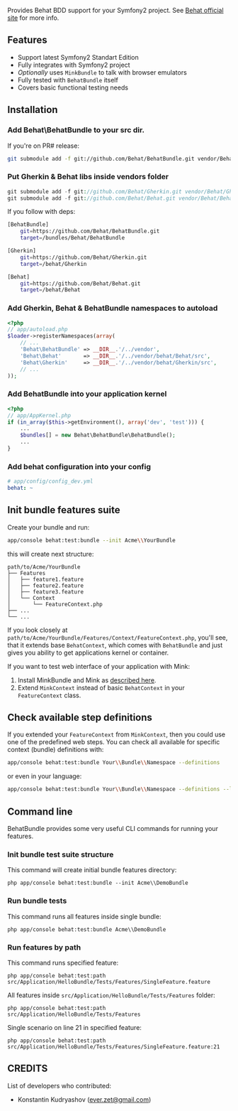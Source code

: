 Provides Behat BDD support for your Symfony2 project.
See [Behat official site](http://behat.org) for more info.

## Features

- Support latest Symfony2 Standart Edition
- Fully integrates with Symfony2 project
- _Optionally_ uses `MinkBundle` to talk with browser emulators
- Fully tested with `BehatBundle` itself
- Covers basic functional testing needs

## Installation

### Add Behat\BehatBundle to your src dir.

If you're on PR# release:

``` bash
git submodule add -f git://github.com/Behat/BehatBundle.git vendor/Behat/BehatBundle
```

### Put Gherkin & Behat libs inside vendors folder

``` php
git submodule add -f git://github.com/Behat/Gherkin.git vendor/Behat/Gherkin
git submodule add -f git://github.com/Behat/Behat.git vendor/Behat/Behat
```
If you follow with deps:

``` bash
[BehatBundle]
    git=https://github.com/Behat/BehatBundle.git
    target=/bundles/Behat/BehatBundle

[Gherkin]
    git=https://github.com/Behat/Gherkin.git
    target=/behat/Gherkin

[Behat]
    git=https://github.com/Behat/Behat.git
    target=/behat/Behat
```

### Add Gherkin, Behat & BehatBundle namespaces to autoload

``` php
<?php
// app/autoload.php
$loader->registerNamespaces(array(
    // ...
    'Behat\BehatBundle' => __DIR__.'/../vendor',
    'Behat\Behat'       => __DIR__.'/../vendor/behat/Behat/src',
    'Behat\Gherkin'     => __DIR__.'/../vendor/behat/Gherkin/src',
    // ...
));
```

### Add BehatBundle into your application kernel

``` php
<?php
// app/AppKernel.php
if (in_array($this->getEnvironment(), array('dev', 'test'))) {
    ...
    $bundles[] = new Behat\BehatBundle\BehatBundle();
    ...
}
```

### Add behat configuration into your config

``` yml
# app/config/config_dev.yml
behat: ~
```

## Init bundle features suite

Create your bundle and run:

``` bash
app/console behat:test:bundle --init Acme\\YourBundle
```

this will create next structure:

    path/to/Acme/YourBundle
    ├── Features
    │   ├── feature1.feature
    │   ├── feature2.feature
    │   ├── feature3.feature
    │   └── Context
    │       └── FeatureContext.php
    ├── ...
    └── ...

If you look closely at `path/to/Acme/YourBundle/Features/Context/FeatureContext.php`, you'll see, that it extends base `BehatContext`, which comes with `BehatBundle` and just gives you ability to get applications kernel or container.

If you want to test web interface of your application with Mink:

1. Install MinkBundle and Mink as [described here](https://github.com/Behat/MinkBundle#readme).
2. Extend `MinkContext` instead of basic `BehatContext` in your `FeatureContext` class.

## Check available step definitions

If you extended your `FeatureContext` from `MinkContext`, then you could use one of the predefined web steps. You can check all available for specific context (bundle) definitions with:

``` bash
app/console behat:test:bundle Your\\Bundle\\Namespace --definitions
```

or even in your language:

``` bash
app/console behat:test:bundle Your\\Bundle\\Namespace --definitions --lang fr
```

## Command line

BehatBundle provides some very useful CLI commands for running your features.

### Init bundle test suite structure

This command will create initial bundle features directory:

    php app/console behat:test:bundle --init Acme\\DemoBundle

### Run bundle tests

This command runs all features inside single bundle:

    php app/console behat:test:bundle Acme\\DemoBundle

### Run features by path

This command runs specified feature:

    php app/console behat:test:path src/Application/HelloBundle/Tests/Features/SingleFeature.feature

All features inside `src/Application/HelloBundle/Tests/Features` folder:

    php app/console behat:test:path src/Application/HelloBundle/Tests/Features

Single scenario on line 21 in specified feature:

    php app/console behat:test:path src/Application/HelloBundle/Tests/Features/SingleFeature.feature:21

## CREDITS

List of developers who contributed:

- Konstantin Kudryashov (ever.zet@gmail.com)
